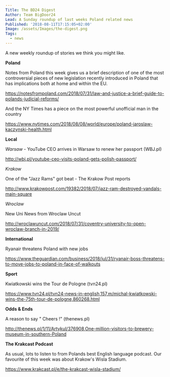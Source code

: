 ```yaml
---
Title: The BD24 Digest
Author: Team BigDoor24
Lead: A Sunday roundup of last weeks Poland related news
Published: '2018-08-11T17:15:05+02:00'
Image: /assets/Images/the-digest.png
Tags:
  - news
---
```

A new weekly roundup of stories we think you might like. 

**Poland**

Notes from Poland this week gives us a brief description of one of the most controversial pieces of new legislation recently introduced in Poland that has implications both at home and within the EU.  

<https://notesfrompoland.com/2018/07/31/law-and-justice-a-brief-guide-to-polands-judicial-reforms/>

And the NY Times has a piece on the most powerful unofficial man in the country

<https://www.nytimes.com/2018/08/08/world/europe/poland-jaroslaw-kaczynski-health.html>

**Local**

_Warsaw_ - YouTube CEO arrives in Warsaw to renew her passport (WBJ.pl)

<http://wbj.pl/youtube-ceo-visits-poland-gets-polish-passport/>

_Krakow_

One of the "Jazz Rams" got beat - The Krakow Post reports

http://www.krakowpost.com/19382/2018/07/jazz-ram-destroyed-vandals-main-square

_Wroclaw_

New Uni News from Wroclaw Uncut

<http://wroclawuncut.com/2018/07/31/coventry-university-to-open-wroclaw-branch-in-2019/>

**International**

Ryanair threatens Poland with new jobs

<https://www.theguardian.com/business/2018/jul/31/ryanair-boss-threatens-to-move-jobs-to-poland-in-face-of-walkouts>

**Sport**

Kwiatkowski wins the Tour de Pologne (tvn24.pl)

<https://www.tvn24.pl/tvn24-news-in-english,157,m/michal-kwiatkowski-wins-the-75th-tour-de-pologne,860268.html>

**Odds & Ends**

A reason to say " Cheers !" (thenews.pl)

<http://thenews.pl/1/11/Artykul/376908,One-million-visitors-to-brewery-museum-in-southern-Poland>

**The Krakcast Podcast**

As usual, lots to listen to from Polands best English language podcast. Our favourite of this week was about Krakow's Wisla Stadium. 

<https://www.krakcast.pl/e/the-krakcast-wisla-stadium/>
